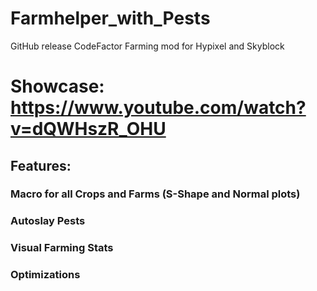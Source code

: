 # Farmhelper_with_Pests

GitHub release CodeFactor
Farming mod for Hypixel and Skyblock
# Showcase: https://www.youtube.com/watch?v=dQWHszR_OHU

## Features:
### Macro for all Crops and Farms (S-Shape and Normal plots)
### Autoslay Pests
### Visual Farming Stats
### Optimizations
